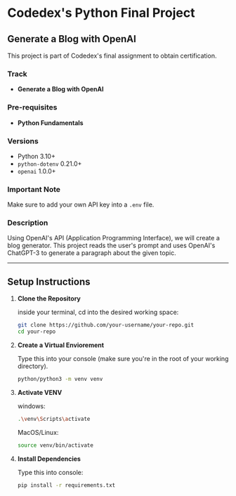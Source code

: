 # Codedex's Python Final Project

## Generate a Blog with OpenAI

This project is part of Codedex's final assignment to obtain certification.

### Track
- **Generate a Blog with OpenAI**

### Pre-requisites
- **Python Fundamentals**

### Versions
- Python 3.10+
- `python-dotenv` 0.21.0+
- `openai` 1.0.0+

### Important Note
Make sure to add your own API key into a `.env` file.

### Description
Using OpenAI's API (Application Programming Interface), we will create a blog generator. This project reads the user's prompt and uses OpenAI's ChatGPT-3 to generate a paragraph about the given topic.

---

## Setup Instructions
1. **Clone the Repository**
    
    inside your terminal, cd into the desired working space:
   ```sh
   git clone https://github.com/your-username/your-repo.git
   cd your-repo

2. **Create a Virtual Enviorement**
    
    Type this into your console (make sure you're in the root of your working directory).
    ```sh
    python/python3 -m venv venv

3. **Activate VENV**
    
    windows: 
    ```bash
    .\venv\Scripts\activate
    ```
    
    MacOS/Linux:
    ```sh
    source venv/bin/activate
    ```

4. **Install Dependencies**
    
    Type this into console:
    ```sh
    pip install -r requirements.txt
    ```
